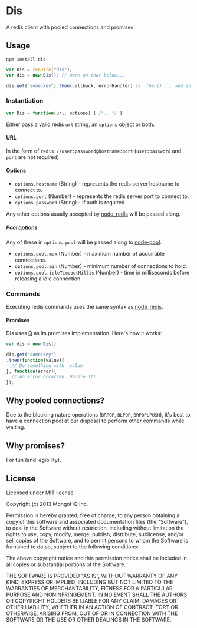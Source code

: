 # Dis

A redis client with pooled connections and promises.

## Usage

`npm install dis`

```javascript
var Dis = require("dis");
var dis = new Dis(); // more on that below...

dis.get("some:key").then(callback, errorHandler) // .then() ... and so on.
```

### Instantiation

```javascript
var Dis = function(url, options) { /*...*/ }
```

Either pass a valid redis `url` string, an `options` object or both.

#### URL

In the form of `redis://user:password@hostname:port` (`user:password` and `port` are not required)

#### Options

- `options.hostname` (String) - represents the redis server hostname to connect to.
- `options.port` (Number) - represents the redis server port to connect to.
- `options.password` (String) - if auth is required.

Any other options usually accepted by [node_redis](https://github.com/mranney/node_redis) will be passed along.

##### Pool options

Any of these in `options.pool` will be passed along to [node-pool](https://github.com/coopernurse/node-pool).

- `options.pool.max` (Number) - maximum number of acquirable connections.
- `options.pool.min` (Number) - minimum number of connections to hold.
- `options.pool.idleTimeoutMillis` (Number) - time in milliseconds before releasing a idle connection

### Commands

Executing redis commands uses the same syntax as [node_redis](https://github.com/mranney/node_redis).

#### Promises

Dis uses [Q](https://github.com/kriskowal/q) as its promises implementation. Here's how it works:

```javascript
var dis = new Dis()

dis.get("some:key")
.then(function(value){
  // Do something with `value`
}, function(error){
  // An error occurred. Handle it!
});
```

## Why pooled connections?

Due to the blocking nature operations (`BRPOP`, `BLPOP`, `BRPOPLPUSH`), it's best to have a connection pool at our disposal to perform other commands while waiting.

## Why promises?

For fun (and legibility).

## License

Licensed under MIT license

Copyright (c) 2013 MongoHQ Inc.

Permission is hereby granted, free of charge, to any person obtaining a copy of this software and associated documentation files (the "Software"), to deal in the Software without restriction, including without limitation the rights to use, copy, modify, merge, publish, distribute, sublicense, and/or sell copies of the Software, and to permit persons to whom the Software is furnished to do so, subject to the following conditions:

The above copyright notice and this permission notice shall be included in all copies or substantial portions of the Software.

THE SOFTWARE IS PROVIDED "AS IS", WITHOUT WARRANTY OF ANY KIND, EXPRESS OR IMPLIED, INCLUDING BUT NOT LIMITED TO THE WARRANTIES OF MERCHANTABILITY, FITNESS FOR A PARTICULAR PURPOSE AND NONINFRINGEMENT. IN NO EVENT SHALL THE AUTHORS OR COPYRIGHT HOLDERS BE LIABLE FOR ANY CLAIM, DAMAGES OR OTHER LIABILITY, WHETHER IN AN ACTION OF CONTRACT, TORT OR OTHERWISE, ARISING FROM, OUT OF OR IN CONNECTION WITH THE SOFTWARE OR THE USE OR OTHER DEALINGS IN THE SOFTWARE.